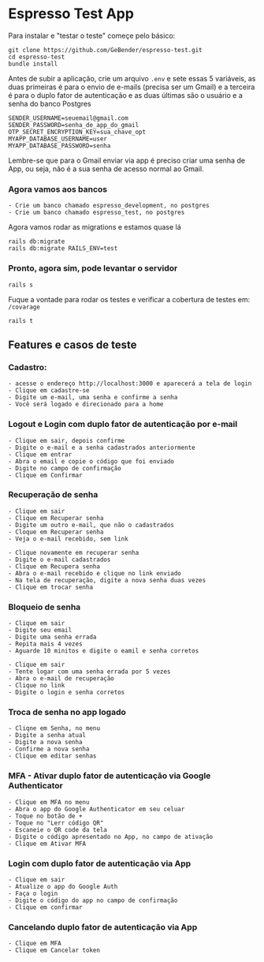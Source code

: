 
# Espresso Test App

Para instalar e "testar o teste" começe pelo básico:

```
git clone https://github.com/GeBender/espresso-test.git
cd espresso-test
bundle install
```

Antes de subir a aplicação, crie um arquivo `.env` e sete essas 5 variáveis, as duas primeiras é para o envio de e-mails (precisa ser um Gmail) e a terceira é para o duplo fator de autenticação e as duas últimas são o usuário e a senha do banco Postgres
```
SENDER_USERNAME=seuemail@gmail.com
SENDER_PASSWORD=senha_de_app_do_gmail
OTP_SECRET_ENCRYPTION_KEY=sua_chave_opt
MYAPP_DATABASE_USERNAME=user
MYAPP_DATABASE_PASSWORD=senha
```
Lembre-se que para o Gmail enviar via app é preciso criar uma senha de App, ou seja, não é a sua senha de acesso normal ao Gmail.

### Agora vamos aos bancos
    - Crie um banco chamado espresso_development, no postgres
    - Crie um banco chamado espresso_test, no postgres

Agora vamos rodar as migrations e estamos quase lá
```
rails db:migrate
rails db:migrate RAILS_ENV=test
```

### Pronto, agora sim, pode levantar o servidor
```
rails s
```

Fuque a vontade para rodar os testes e verificar a cobertura de testes em: `/covarage`
```
rails t
```

## Features e casos de teste
### Cadastro:

    - acesse o endereço http://localhost:3000 e aparecerá a tela de login
    - Clique em cadastre-se
    - Digite um e-mail, uma senha e confirme a senha
    - Você será logado e direcionado para a home

### Logout e Login com duplo fator de autenticação por e-mail
    - Clique em sair, depois confirme
    - Digite o e-mail e a senha cadastrados anteriormente
    - Clique em entrar
    - Abra o email e copie o código que foi enviado
    - Digite no campo de confirmação
    - Clique em Confirmar

### Recuperação de senha
    - Clique em sair
    - Clique em Recuperar senha
    - Digite um outro e-mail, que não o cadastrados
    - Cloque em Recuperar senha
    - Veja o e-mail recebido, sem link

    - Clique novamente em recuperar senha
    - Digite o e-mail cadastrados
    - Clique em Recupera senha
    - Abra o e-mail recebido e clique no link enviado
    - Na tela de recuperação, digite a nova senha duas vezes
    - Clique em trocar senha

### Bloqueio de senha
    - Clique em sair
    - Digite seu email
    - Digite uma senha errada
    - Repita mais 4 vezes
    - Aguarde 10 minitos e digite o eamil e senha corretos

    - Clique em sair
    - Tente logar com uma senha errada por 5 vezes
    - Abra o e-mail de recuperação
    - Clique no link
    - Digite o login e senha corretos

### Troca de senha no app logado
    - Cliqne em Senha, no menu
    - Digite a senha atual
    - Digite a nova senha
    - Confirme a nova senha
    - Clique em editar senhas

### MFA - Ativar duplo fator de autenticação via Google Authenticator
    - Clique em MFA no menu
    - Abra o app do Google Authenticator em seu celuar
    - Toque no botão de +
    - Toque no "Lerr código QR"
    - Escaneie o QR code da tela
    - Digite o código apresentado no App, no campo de ativação
    - Clique em Ativar MFA

### Login com duplo fator de autenticação via App
    - Clique em sair
    - Atualize o app do Google Auth
    - Faça o login
    - Digite o código do app no campo de confirmação
    - Clique em confirmar

### Cancelando duplo fator de autenticação via App
    - Clique em MFA
    - Clique em Cancelar token